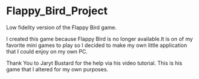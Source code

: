 # Flappy_Bird_Project
Low fidelity version of the Flappy Bird game.  


I created this game because Flappy Bird is no longer available.It is on of my favorite mini
games to play so I decided to make my own little application that I could enjoy on my own PC. 

Thank You to Jaryt Bustard for the help via his video tutorial. This is his game that I altered 
for my own purposes.
